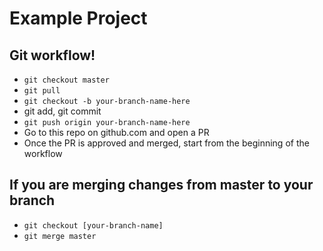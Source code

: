 # Example Project

## Git workflow!
- `git checkout master`
- `git pull`
- `git checkout -b your-branch-name-here`
- git add, git commit
- `git push origin your-branch-name-here`
- Go to this repo on github.com and open a PR
- Once the PR is approved and merged, start from the beginning of the workflow


## If you are merging changes from master to your branch
- `git checkout [your-branch-name]`
- `git merge master`
